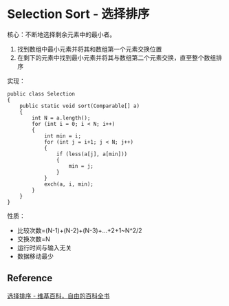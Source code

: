 # Selection Sort - 选择排序

核心：不断地选择剩余元素中的最小者。

1. 找到数组中最小元素并将其和数组第一个元素交换位置
2. 在剩下的元素中找到最小元素并将其与数组第二个元素交换，直至整个数组排序

实现：

```
public class Selection
{
    public static void sort(Comparable[] a)
    {
        int N = a.length();
        for (int i = 0; i < N; i++)
        {
            int min = i;
            for (int j = i+1; j < N; j++)
            {
                if (less(a[j], a[min]))
                {
                    min = j;
                }
            }
            exch(a, i, min);
        }
    }
}
```

性质：

- 比较次数=(N-1)+(N-2)+(N-3)+...+2+1~N^2/2
- 交换次数=N
- 运行时间与输入无关
- 数据移动最少

## Reference

[选择排序 - 维基百科，自由的百科全书](http://zh.wikipedia.org/wiki/%E9%80%89%E6%8B%A9%E6%8E%92%E5%BA%8F)

